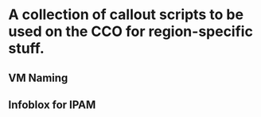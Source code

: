 # A collection of callout scripts to be used on the CCO for region-specific stuff.
## VM Naming
## Infoblox for IPAM